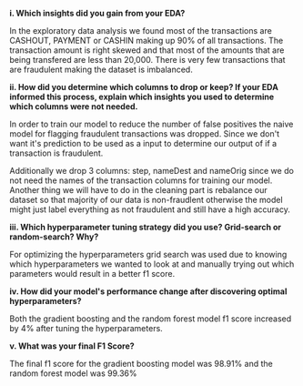 
**i. Which insights did you gain from your EDA?**

In the exploratory data analysis we found most of the transactions are CASHOUT, PAYMENT or CASHIN making up 90% of all transactions. The transaction amount is right skewed and that most of the amounts that are being transfered are less than 20,000. There is very few transactions that are fraudulent making the dataset is imbalanced. 

**ii. How did you determine which columns to drop or keep? If your EDA
informed this process, explain which insights you used to determine
which columns were not needed.**

In order to train our model to reduce the number of false positives the naive model for flagging fraudulent transactions was dropped. Since we don't want it's prediction to be used as a input to determine our output of if a transaction is fraudulent. 

Additionally we drop 3 columns: step, nameDest and nameOrig since we do not need the names of the transaction columns for training our model. Another thing we will have to do in the cleaning part is rebalance our dataset so that majority of our data is non-fraudlent otherwise the model might just label everything as not fraudulent and still have a high accuracy.

**iii. Which hyperparameter tuning strategy did you use? Grid-search or
random-search? Why?**

For optimizing the hyperparameters grid search was used due to knowing which hyperparameters we wanted to look at and manually trying out which parameters would result in a better f1 score.


**iv. How did your model's performance change after discovering optimal
hyperparameters?**

Both the gradient boosting and the random forest model f1 score increased by 4% after tuning the hyperparameters.


**v. What was your final F1 Score?**

The final f1 score for the gradient boosting model was 98.91% and the random forest model was 99.36%